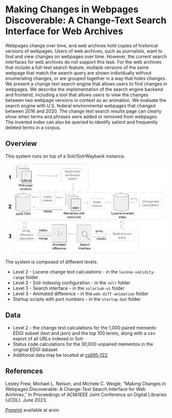 # Making Changes in Webpages Discoverable: A Change-Text Search Interface for Web Archives

Webpages change over time, and web archives hold copies of historical versions of webpages. Users of web archives, such as journalists, want to find and view changes on webpages over time. However, the current search interfaces for web archives do not support this task. For the web archives that include a full-text search feature, multiple versions of the same webpage that match the search query are shown individually without enumerating changes, or are grouped together in a way that hides changes. We present a change text search engine that allows users to find changes in webpages. We describe the implementation of the search engine backend and frontend, including a tool that allows users to view the changes between two webpage versions in context as an animation. We evaluate the search engine with U.S. federal environmental webpages that changed between 2016 and 2020. The change text search results page can clearly show when terms and phrases were added or removed from webpages. The inverted index can also be queried to identify salient and frequently deleted terms in a corpus.

## Overview

This system runs on top of a Solr/SolrWayback instance.

<img src="search-interface-diagram.png" width=500>

The system is composed of different levels. 
* Level 2 - Lucene change text calculations - in the ```lucene-validity-range``` folder
* Level 2 - Solr indexing configuration - in the ```solr``` folder
* Level 3 - Search interface - in the ```solarium-ui``` folder
* Level 3 - Animated difference - in the ```web-diff-animation``` folder
* Startup scripts with port numbers - in the ```startup-bat``` folder

## Data

* Level 2 - the change text calculations for the 1,000 paired memento EDGI subset (text and json) and the top 100 terms, along with a csv export of all URLs indexed in Solr
* Status code calculations for the 30,000 unpaired mementos in the original EDGI dataset
* Additional data may be located at <a href="https://github.com/phonedude/cs895-f22/tree/main/assignments/frew/week-14-extending-edgi">cs895-f22</a>

## References
Lesley Frew, Michael L. Nelson, and Michele C. Weigle, “Making Changes in Webpages Discoverable: A Change-Text Search Interface for Web Archives,” In Proceedings of ACM/IEEE Joint Conference on Digital Libraries (JCDL). June 2023.

<a href="https://arxiv.org/abs/2305.00546">Preprint</a> available at arxiv.
